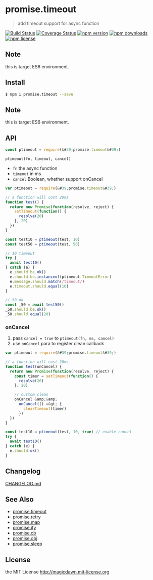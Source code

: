 <!-- template for package readme -->

# promise.timeout

> add timeout support for async function

[![Build Status](https://img.shields.io/travis/magicdawn/promise.x.svg?style=flat-square)](https://travis-ci.org/magicdawn/promise.x)
[![Coverage Status](https://img.shields.io/codecov/c/github/magicdawn/promise.timeout.svg?style=flat-square)](https://codecov.io/gh/magicdawn/promise.timeout)
[![npm version](https://img.shields.io/npm/v/promise.timeout.svg?style=flat-square)](https://www.npmjs.com/package/promise.timeout)
[![npm downloads](https://img.shields.io/npm/dm/promise.timeout.svg?style=flat-square)](https://www.npmjs.com/package/promise.timeout)
[![npm license](https://img.shields.io/npm/l/promise.timeout.svg?style=flat-square)](http://magicdawn.mit-license.org)

## Note

this is target ES6 environment.

## Install

```sh
$ npm i promise.timeout --save
```

## Note

this is target ES6 environment.

## API

```js
const ptimeout = require(&#39;promise.timeout&#39;)
```

`ptimeout(fn, timeout, cancel)`

- `fn` the async function
- `timeout` in ms
- `cancel` Boolean, whether support onCancel

```js
var ptimeout = require(&#39;promise.timeout&#39;)

// a function will cost 20ms
function test() {
  return new Promise(function(resolve, reject) {
    setTimeout(function() {
      resolve(20)
    }, 20)
  })
}

const test10 = ptimeout(test, 10)
const test50 = ptimeout(test, 50)

// 10 timeout
try {
  await test10()
} catch (e) {
  e.should.be.ok()
  e.should.be.instanceof(ptimeout.TimeoutError)
  e.message.should.match(/timeout/)
  e.timeout.should.equal(10)
}

// 50 ok
const _50 = await test50()
_50.should.be.ok()
_50.should.equal(20)
```

### onCancel

1. pass `cancel = true` to `ptimeout(fn, ms, cancel)`
2. use `onCancel` para to register clean callback

```js
var ptimeout = require(&#39;promise.timeout&#39;)

// a function will cost 20ms
function test(onCancel) {
  return new Promise(function(resolve, reject) {
    const timer = setTimeout(function() {
      resolve(20)
    }, 20)

    // custom clean
    onCancel &amp;&amp;
      onCancel(() =&gt; {
        clearTimeout(timer)
      })
  })
}

const test10 = ptimeout(test, 10, true) // enable cancel
try {
  await test10()
} catch (e) {
  e.should.ok()
}
```

## Changelog

[CHANGELOG.md](CHANGELOG.md)

## See Also

- [promise.timeout](https://github.com/magicdawn/promise.x/promise.timeout)
- [promise.retry](https://github.com/magicdawn/promise.x/promise.retry)
- [promise.map](https://github.com/magicdawn/promise.x/promise.map)
- [promise.ify](https://github.com/magicdawn/promise.x/promise.ify)
- [promise.cb](https://github.com/magicdawn/promise.x/promise.cb)
- [promise.obj](https://github.com/magicdawn/promise.x/promise.obj)
- [promise.sleep](https://github.com/magicdawn/promise.x/promise.sleep)

## License

the MIT License http://magicdawn.mit-license.org
